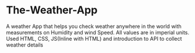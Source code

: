 # The-Weather-App
A weather App that helps you check weather anywhere in the world with measurements on Humidity and wind Speed. All values are in imperial units. Used HTML, CSS, JS(Inline with HTML) and introduction to API to collect weather details
